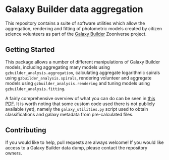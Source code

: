 # Galaxy Builder data aggregation

This repository contains a suite of software utilities which allow the aggregation, rendering and fitting of photometric models created by citizen science volunteers as part of the [Galaxy Builder](https://www.zooniverse.org/projects/tingard/galaxy-builder/) Zooniverse project.

## Getting Started

This package allows a number of different manipulations of Galaxy Builder models, including aggregating many models using `gzbuilder_analysis.aggregation`, calculating aggregate logarithmic spirals using `gzbuilder_analysis.spirals`, rendering volunteer and aggregate models using `gzbuilder_analysis.rendering` and tuning models using `gzbuilder_analysis.fitting`.

A fairly comprehensive overview of what you can do can be seen in [this PDF](https://github.com/tingard/gzbuilder_analysis/tree/master/example_use.pdf). It is worth noting that some custom code used there is not publicly available (yet), namely the `galaxy_utilities.py` script used to obtain classifications and galaxy metadata from pre-calculated files.


## Contributing

If you would like to help, pull requests are always welcome! If you would like access to a Galaxy Builder data dump, please contact the repository owners.
